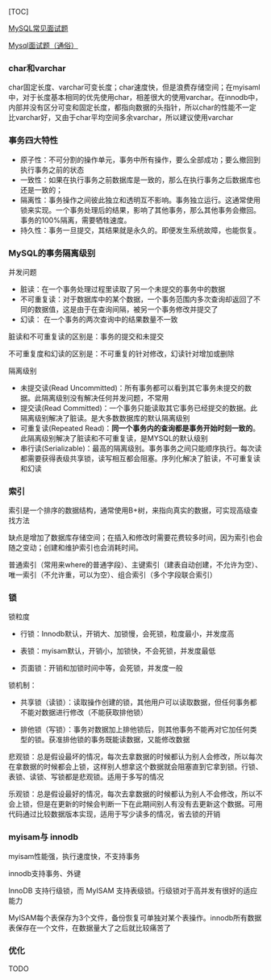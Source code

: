 [TOC]

[MySQL常见面试题](https://www.cnblogs.com/hsmwlyl/p/10719152.html)

[Mysql面试题（通俗）](https://www.cnblogs.com/yangk1996/p/12864004.html)

### char和varchar

char固定长度、varchar可变长度；char速度快，但是浪费存储空间；在myisaml中，对于长度基本相同的优先使用char，相差很大的使用varchar。在innodb中，内部并没有区分可变和固定长度，都指向数据的头指针，所以char的性能不一定比varchar好，又由于char平均空间多余varchar，所以建议使用varchar

### 事务四大特性

- 原子性：不可分割的操作单元，事务中所有操作，要么全部成功；要么撤回到执行事务之前的状态
- 一致性：如果在执行事务之前数据库是一致的，那么在执行事务之后数据库也还是一致的；
- 隔离性：事务操作之间彼此独立和透明互不影响。事务独立运行。这通常使用锁来实现。一个事务处理后的结果，影响了其他事务，那么其他事务会撤回。事务的100%隔离，需要牺牲速度。
- 持久性：事务一旦提交，其结果就是永久的。即便发生系统故障，也能恢复。 

### MySQL的事务隔离级别

并发问题

* 脏读：在一个事务处理过程里读取了另一个未提交的事务中的数据
* 不可重复读：对于数据库中的某个数据，一个事务范围内多次查询却返回了不同的数据值，这是由于在查询间隔，被另一个事务修改并提交了
* 幻读： 在一个事务的两次查询中的结果数量不一致

脏读和不可重复读的区别是：事务的提交和未提交

不可重复度和幻读的区别是：不可重复的针对修改，幻读针对增加或删除

隔离级别

* 未提交读(Read Uncommitted)：所有事务都可以看到其它事务未提交的数据。此隔离级别没有解决任何并发问题，不常用
* 提交读(Read Committed)：一个事务只能读取其它事务已经提交的数据。此隔离级别解决了脏读。是大多数数据库的默认隔离级别
* 可重复读(Repeated Read)：**同一个事务内的查询都是事务开始时刻一致的**。此隔离级别解决了脏读和不可重复读，是MYSQL的默认级别
* 串行读(Serializable)：最高的隔离级别。事务事务之间只能顺序执行。每次读都需要获得表级共享锁，读写相互都会阻塞。序列化解决了脏读，不可重复读和幻读

### 索引

索引是一个排序的数据结构，通常使用B+树，来指向真实的数据，可实现高级查找方法

缺点是增加了数据库存储空间；在插入和修改时需要花费较多时间，因为索引也会随之变动；创建和维护索引也会消耗时间。

普通索引（常用来where的普通字段）、主键索引（建表自动创建，不允许为空）、唯一索引（不允许重，可以为空）、组合索引（多个字段联合索引）

### 锁

锁粒度

* 行锁：Innodb默认，开销大、加锁慢，会死锁，粒度最小，并发度高

* 表锁：myisam默认，开销小，加锁快，不会死锁，并发度最低

* 页面锁：开销和加锁时间中等，会死锁，并发度一般

锁机制：

* 共享锁（读锁）：读取操作创建的锁，其他用户可以读取数据，但任何事务都不能对数据进行修改（不能获取排他锁）

* 排他锁（写锁）：事务对数据加上排他锁后，则其他事务不能再对它加任何类型的锁。获准排他锁的事务既能读数据，又能修改数据

悲观锁：总是假设最坏的情况，每次去拿数据的时候都认为别人会修改，所以每次在拿数据的时候都会上锁，这样别人想拿这个数据就会阻塞直到它拿到锁。行锁、表锁、读锁、写锁都是悲观锁。适用于多写的情况

乐观锁：总是假设最好的情况，每次去拿数据的时候都认为别人不会修改，所以不会上锁，但是在更新的时候会判断一下在此期间别人有没有去更新这个数据。可用代码通过比较数据版本实现，适用于写少读多的情况，省去锁的开销

### myisam与 innodb

myisam性能强，执行速度快，不支持事务

innodb支持事务、外键

InnoDB 支持行级锁，而 MyISAM 支持表级锁。行级锁对于高并发有很好的适应能力

MyISAM每个表保存为3个文件，备份恢复可单独对某个表操作。innodb所有数据表保存在一个文件，在数据量大了之后就比较痛苦了

### 优化

TODO